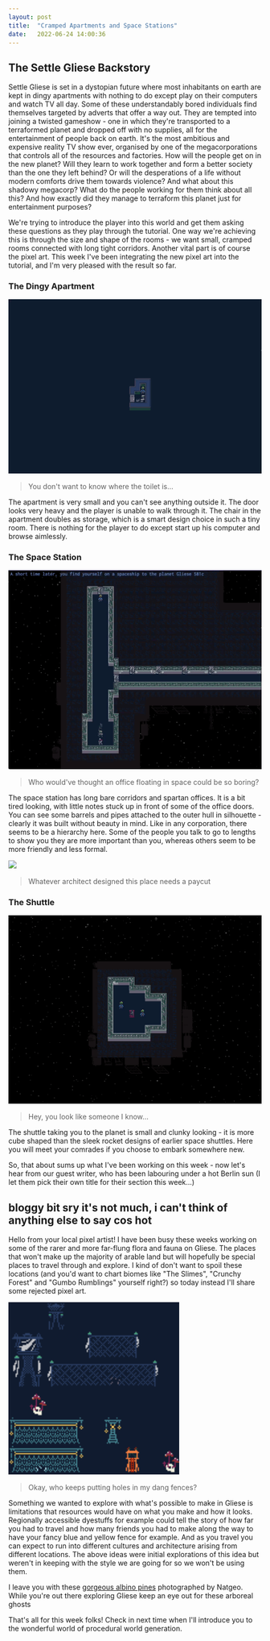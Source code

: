 ```yaml
---
layout: post
title:  "Cramped Apartments and Space Stations"
date:   2022-06-24 14:00:36
---
```


## The Settle Gliese Backstory

Settle Gliese is set in a dystopian future where most inhabitants on earth are kept in dingy apartments with nothing to do except play on their computers and watch TV all day. Some of these understandably bored individuals find themselves targeted by adverts that offer a way out. They are tempted into joining a twisted gameshow - one in which they're transported to a terraformed planet and dropped off with no supplies, all for the entertainment of people back on earth. It's the most ambitious and expensive reality TV show ever, organised by one of the megacorporations that controls all of the resources and factories. How will the people get on in the new planet? Will they learn to work together and form a better society than the one they left behind? Or will the desperations of a life without modern comforts drive them towards violence? And what about this shadowy megacorp? What do the people working for them think about all this? And how exactly did they manage to terraform this planet just for entertainment purposes?

We're trying to introduce the player into this world and get them asking these questions as they play through the tutorial. One way we're achieving this is through the size and shape of the rooms - we want small, cramped rooms connected with long tight corridors. Another vital part is of course the pixel art. This week I've been integrating the new pixel art into the tutorial, and I'm very pleased with the result so far.

### The Dingy Apartment

<img src="../images/bedroom.gif" />

> You don't want to know where the toilet is...

The apartment is very small and you can't see anything outside it. The door looks very heavy and the player is unable to walk through it. The chair in the apartment doubles as storage, which is a smart design choice in such a tiny room. There is nothing for the player to do except start up his computer and browse aimlessly.

### The Space Station

<img src="../images/spaceship.gif" />

> Who would've thought an office floating in space could be so boring?

The space station has long bare corridors and spartan offices. It is a bit tired looking, with little notes stuck up in front of some of the office doors. You can see some barrels and pipes attached to the outer hull in silhouette - clearly it was built without beauty in mind. Like in any corporation, there seems to be a hierarchy here. Some of the people you talk to go to lengths to show you they are more important than you, whereas others seem to be more friendly and less formal.

<img src="../images/choose-embark.gif" />

> Whatever architect designed this place needs a paycut

### The Shuttle

<img src="../images/spacepod.gif" />

> Hey, you look like someone I know...

The shuttle taking you to the planet is small and clunky looking - it is more cube shaped than the sleek rocket designs of earlier space shuttles. Here you will meet your comrades if you choose to embark somewhere new. 

So, that about  sums up what I've been working on this week - now let's hear from our guest writer, who has been labouring under a hot Berlin sun (I let them pick their own title for their section this week...)

## bloggy bit sry it's not much, i can't think of anything else to say cos hot

Hello from your local pixel artist! I have been busy these weeks working on some of the rarer and more far-flung flora and fauna on Gliese. The places that won't make up the majority of arable land but will hopefully be special places to travel through and explore. I kind of don't want to spoil these locations (and you'd want to chart biomes like "The Slimes", "Crunchy Forest" and "Gumbo Rumblings" yourself right?) so today instead I'll share some rejected pixel art.


<img src="../images/experimentbloggy.png" width="340"/>

> Okay, who keeps putting holes in my dang fences?

Something we wanted to explore with what's possible to make in Gliese is limitations that resources would have on what you make and how it looks. Regionally accessible dyestuffs for example could tell the story of how far you had to travel and how many friends you had to make along the way to have your fancy blue and yellow fence for example. And as you travel you can expect to run into different cultures and architecture arising from different locations. The above ideas were initial explorations of this idea but weren't in keeping with the style we are going for so we won't be using them.

I leave you with these [gorgeous albino pines](https://www.nationalgeographic.com/magazine/article/searching-for-californias-mysterious-albino-redwood
) photographed by Natgeo. While you're out there exploring Gliese keep an eye out for these arboreal ghosts

That's all for this week folks! Check in next time when I'll introduce you to the wonderful world of procedural world generation.